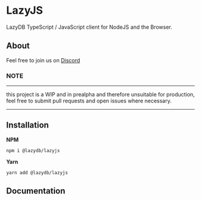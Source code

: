 # LazyJS

LazyDB TypeScript / JavaScript client for NodeJS and the Browser.

## About
Feel free to join us on [Discord](https://discord.gg/ruzmwh9)

### NOTE
---

this project is a WIP and in prealpha and therefore unsuitable for production, feel free to submit pull requests and open issues where necessary.

---

## Installation

**NPM**
```
npm i @lazydb/lazyjs
```

**Yarn**
```
yarn add @lazydb/lazyjs
```

## Documentation

